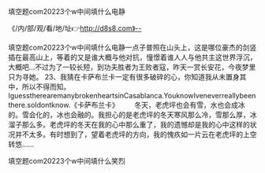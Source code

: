 填空题com20223个w中间填什么电静

《/内/部/观/看/地/址👉http://d8s8.com》--

填空题com20223个w中间填什么电静一点子普照在山头上，这是哪位豪杰的剑竖插在最高山上，等着的又是谁大概与他对抗，憧憬着谁人人与他共主这世界浮沉，大概吧...不过为了一较长短，到功夫胜者为王败者寇，昨天一赏长安花，今夜梦里只为寻她。
	23、我猜在卡萨布兰卡一定有很多破碎的心，你知道我从未置身其中，所以不得而知。IguesstherearemanybrokenheartsinCasablanca.YouknowIveneverreallybeenthere.soIdontknow.《卡萨布兰卡》
　　冬天，老虎坪也会有雪，水也会成冰的。雪会化的，冰也会融的。我担心的是老虎坪的冬天寒风那么冷，雪那么厚，冰溜子那么多。老虎坪的冬天在我的心中那么重了，我的遗憾却是我的心中这样的状况并不太多。有时想到了，望着老虎坪的方向，我的愧疚如一片云在老虎坪的上空转悠……





填空题com20223个w中间填什么笑烈
